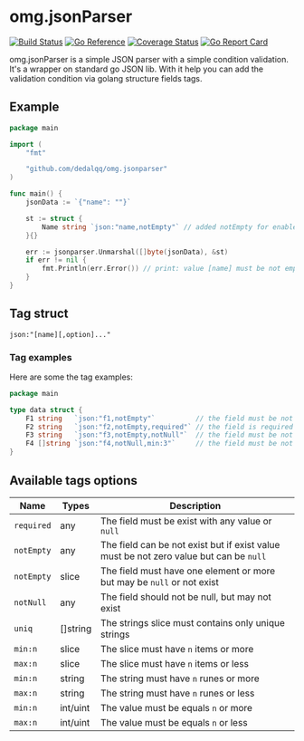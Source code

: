 # omg.jsonParser

[![Build Status](https://travis-ci.com/dedalqq/omg.jsonparser.svg?branch=master)](https://travis-ci.com/dedalqq/omg.jsonparser)
[![Go Reference](https://pkg.go.dev/badge/github.com/dedalqq/omg.jsonparser.svg)](https://pkg.go.dev/github.com/dedalqq/omg.jsonparser)
[![Coverage Status](https://coveralls.io/repos/github/dedalqq/omg.jsonparser/badge.svg?branch=master)](https://coveralls.io/github/dedalqq/omg.jsonparser?branch=master)
[![Go Report Card](https://goreportcard.com/badge/github.com/dedalqq/omg.jsonparser)](https://goreportcard.com/report/github.com/dedalqq/omg.jsonparser)

omg.jsonParser is a simple JSON parser with a simple condition validation. It's a wrapper on standard go JSON lib. With it help you can add the validation condition via golang structure fields tags.

## Example

```go
package main

import (
	"fmt"

	"github.com/dedalqq/omg.jsonparser"
)

func main() {
	jsonData := `{"name": ""}`

	st := struct {
		Name string `json:"name,notEmpty"` // added notEmpty for enable validation for it field
	}{}

	err := jsonparser.Unmarshal([]byte(jsonData), &st)
	if err != nil {
		fmt.Println(err.Error()) // print: value [name] must be not empty
	}
}

```

## Tag struct

```
json:"[name][,option]..."
```

### Tag examples

Here are some the tag examples:

```go
package main

type data struct {
    F1 string   `json:"f1,notEmpty"`          // the field must be not empty but can be "null" or may not exist
    F2 string   `json:"f2,notEmpty,required"` // the field is required and must be not empty but may be the "null" value
    F3 string   `json:"f3,notEmpty,notNull"`  // the field must be not empty and not "null" but may not exist
    F4 []string `json:"f4,notNull,min:3"`     // the field must be not "null" and contains 3 or more items but may not exist
}
```

## Available tags options

| Name        | Types    | Description                                                                            |
| ----------- | -------- | -------------------------------------------------------------------------------------- |
| `required`  | any      | The field must be exist with any value or `null`                                       |
| `notEmpty`  | any      | The field can be not exist but if exist value must be not zero value but can be `null` |
| `notEmpty`  | slice    | The field must have one element or more but may be `null` or not exist                 |
| `notNull`   | any      | The field should not be null, but may not exist                                        |
| `uniq`      | []string | The strings slice must contains only unique strings                                    |
| `min:n`     | slice    | The slice must have `n` items or more                                                  |
| `max:n`     | slice    | The slice must have `n` items or less                                                  |
| `min:n`     | string   | The string must have `n` runes or more                                                 |
| `max:n`     | string   | The string must have `n` runes or less                                                 |
| `min:n`     | int/uint | The value must be equals `n` or more                                                   |
| `max:n`     | int/uint | The value must be equals `n` or less                                                   |